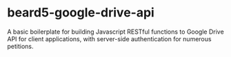 # beard5-google-drive-api
A basic boilerplate for building Javascript RESTful functions to Google Drive API for client applications, with server-side authentication for numerous petitions.
